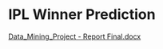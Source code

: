 # IPL Winner Prediction
[Data_Mining_Project - Report Final.docx](https://github.com/sripriyank/Data-Mining/files/11106430/Data_Mining_Project.-.Report.Final.docx)
